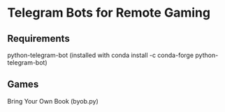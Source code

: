 # Telegram Bots for Remote Gaming

## Requirements

python-telegram-bot (installed with conda install -c conda-forge python-telegram-bot)

## Games

Bring Your Own Book (byob.py)


